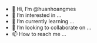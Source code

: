 - 👋 Hi, I’m @huanhoangmes
- 👀 I’m interested in ...
- 🌱 I’m currently learning ...
- 💞️ I’m looking to collaborate on ...
- 📫 How to reach me ...

<!---
huanhoangmes/huanhoangmes is a ✨ special ✨ repository because its `README.md` (this file) appears on your GitHub profile.
You can click the Preview link to take a look at your changes.
--->
